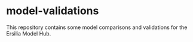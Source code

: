 # model-validations
This repository contains some model comparisons and validations for the Ersilia Model Hub.

